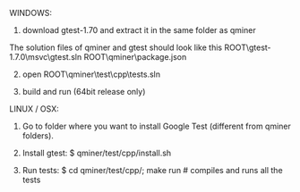 WINDOWS:

1) download gtest-1.70 and extract it in the same folder as qminer

The solution files of qminer and gtest should look like this
ROOT\gtest-1.7.0\msvc\gtest.sln
ROOT\qminer\package.json

2) open ROOT\qminer\test\cpp\tests.sln

3) build and run (64bit release only)



LINUX / OSX:

1) Go to folder where you want to install Google Test (different from qminer folders).

2) Install gtest:
 $ qminer/test/cpp/install.sh

3) Run tests:
 $ cd qminer/test/cpp/; make run    # compiles and runs all the tests
